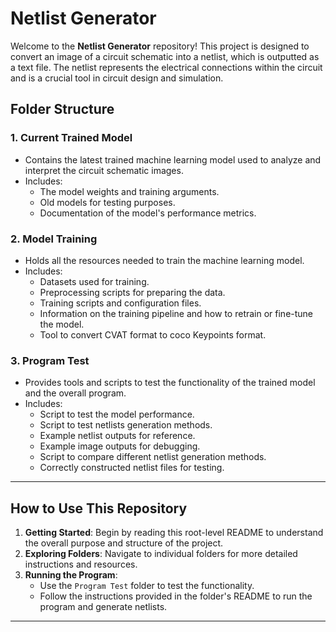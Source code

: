 # **Netlist Generator**

Welcome to the **Netlist Generator** repository! This project is designed to convert an image of a circuit schematic into a netlist, which is outputted as a text file. The netlist represents the electrical connections within the circuit and is a crucial tool in circuit design and simulation.

## **Folder Structure**

### **1. Current Trained Model**
- Contains the latest trained machine learning model used to analyze and interpret the circuit schematic images.
- Includes:
  - The model weights and training arguments.
  - Old models for testing purposes.
  - Documentation of the model's performance metrics.

### **2. Model Training**
- Holds all the resources needed to train the machine learning model.
- Includes:
  - Datasets used for training.
  - Preprocessing scripts for preparing the data.
  - Training scripts and configuration files.
  - Information on the training pipeline and how to retrain or fine-tune the model.
  - Tool to convert CVAT format to coco Keypoints format.

### **3. Program Test**
- Provides tools and scripts to test the functionality of the trained model and the overall program.
- Includes:
  - Script to test the model performance.
  - Script to test netlists generation methods.
  - Example netlist outputs for reference.
  - Example image outputs for debugging.
  - Script to compare different netlist generation methods.
  - Correctly constructed netlist files for testing.

---

## **How to Use This Repository**

1. **Getting Started**: Begin by reading this root-level README to understand the overall purpose and structure of the project.
2. **Exploring Folders**: Navigate to individual folders for more detailed instructions and resources.
3. **Running the Program**:
   - Use the `Program Test` folder to test the functionality.
   - Follow the instructions provided in the folder's README to run the program and generate netlists.

---
